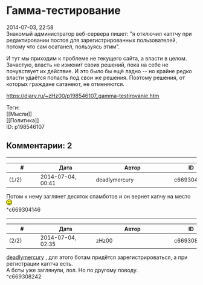 Гамма-тестирование
==================

  
2014-07-03, 22:58  
 Знакомый администратор веб-сервера пишет: "я отключил каптчу при редактировании постов для зарегистрированных пользователей, потому что сам осатанел, пользуясь этим".   
   
 И тут мы приходим к проблеме не текущего сайта, а власти в целом. Зачастую, власть не изменит своих решений, пока на себе не почувствует их действие. И это было бы ещё ладно -- но крайне редко власти удаётся попасть под свои же решения. Поэтому решения, от которых граждане сатанеют, не отменяются.   
  
<https://diary.ru/~zHz00/p198546107_gamma-testirovanie.htm>  
  
Теги:  
[[Мысли]]  
[[Политика]]  
ID: p198546107  


Комментарии: 2
--------------

  


---



|         #         |              Дата              |                     Автор                     |           ID           |
| --- | --- | --- | --- |
| (1/2) | 2014-07-04, 00:41 | deadlymercury | c669304146 |

  
 Потом к нему заглянет десяток спамботов и он вернет капчу на место ![:)](pics/3.gif)   
 ^c669304146

---



|         #         |              Дата              |                     Автор                     |           ID           |
| --- | --- | --- | --- |
| (2/2) | 2014-07-04, 02:35 | zHz00 | c669308242 |

  
  [deadlymercury](http://crazysupp.diary.ru "Записки безумного саппорта")  , для этого ботам придётся зарегистрироваться, а при регистрации каптча есть.   
 А боты уже заглянули, лол. Но по другому поводу.   
 ^c669308242